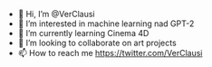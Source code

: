 - 👋 Hi, I’m @VerClausi
- 👀 I’m interested in machine learning nad GPT-2
- 🌱 I’m currently learning Cinema 4D
- 💞️ I’m looking to collaborate on art projects
- 📫 How to reach me 
https://twitter.com/VerClausi

<!---
VerClausi/VerClausi is a ✨ special ✨ repository because its `README.md` (this file) appears on your GitHub profile.
You can click the Preview link to take a look at your changes.
--->
